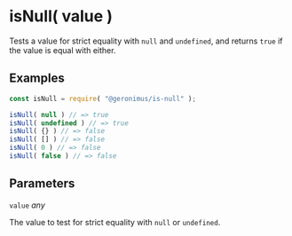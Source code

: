 # isNull( value )

Tests a value for strict equality with `null` and `undefined`, and returns `true` if the value is equal with either.

## Examples

```javascript
const isNull = require( "@geronimus/is-null" );

isNull( null ) // => true
isNull( undefined ) // => true
isNull( {} ) // => false
isNull( [] ) // => false
isNull( 0 ) // => false
isNull( false ) // => false
```

## Parameters

`value` *any*

The value to test for strict equality with `null` or `undefined`.

